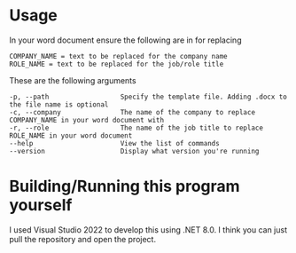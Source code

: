 # Usage

In your word document ensure the following are in for replacing
```
COMPANY_NAME = text to be replaced for the company name
ROLE_NAME = text to be replaced for the job/role title
```

These are the following arguments
```
-p, --path                  Specify the template file. Adding .docx to the file name is optional
-c, --company               The name of the company to replace COMPANY_NAME in your word document with
-r, --role                  The name of the job title to replace ROLE_NAME in your word document
--help                      View the list of commands
--version                   Display what version you're running
```

# Building/Running this program yourself
I used Visual Studio 2022 to develop this using .NET 8.0. I think you can just pull the repository and open the project.
